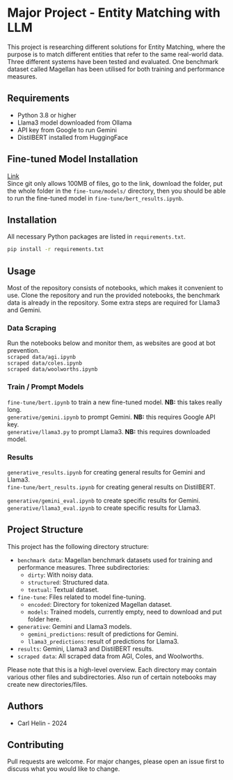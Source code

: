 # Major Project - Entity Matching with LLM

This project is researching different solutions for Entity Matching, where the purpose is to match different entities that refer to the same real-world data. Three different systems have been tested and evaluated. One benchmark dataset called Magellan has been utilised for both training and performance measures.

## Requirements

- Python 3.8 or higher
- Llama3 model downloaded from Ollama
- API key from Google to run Gemini
- DistilBERT installed from HuggingFace

## Fine-tuned Model Installation

[Link](https://drive.google.com/drive/folders/1ZvDsY_5Ot0U8rd1DjiWkZdLfSVPIiOw-?usp=drive_link)  
Since git only allows 100MB of files, go to the link, download the folder, put the whole folder in the `fine-tune/models/` directory, then you should be able to run the fine-tuned model in `fine-tune/bert_results.ipynb`.

## Installation

All necessary Python packages are listed in `requirements.txt`.

```bash
pip install -r requirements.txt
```

## Usage

Most of the repository consists of notebooks, which makes it convenient to use. Clone the repository and run the provided notebooks, the benchmark data is already in the repository. Some extra steps are required for Llama3 and Gemini.

### Data Scraping

Run the notebooks below and monitor them, as websites are good at bot prevention.  
`scraped data/agi.ipynb`  
`scraped data/coles.ipynb`  
`scraped data/woolworths.ipynb`

### Train / Prompt Models

`fine-tune/bert.ipynb` to train a new fine-tuned model. **NB:** this takes really long.  
`generative/gemini.ipynb` to prompt Gemini. **NB:** this requires Google API key.  
`generative/llama3.py` to prompt Llama3. **NB:** this requires downloaded model.

### Results

`generative_results.ipynb` for creating general results for Gemini and Llama3.  
`fine-tune/bert_results.ipynb` for creating general results on DistilBERT.

`generative/gemini_eval.ipynb` to create specific results for Gemini.  
`generative/llama3_eval.ipynb` to create specific results for Llama3.

## Project Structure

This project has the following directory structure:

- `benchmark data`: Magellan benchmark datasets used for training and performance measures. Three subdirectories:
  - `dirty`: With noisy data.
  - `structured`: Structured data.
  - `textual`: Textual dataset.
- `fine-tune`: Files related to model fine-tuning.
  - `encoded`: Directory for tokenized Magellan dataset.
  - `models`: Trained models, currently empty, need to download and put folder here.
- `generative`: Gemini and Llama3 models.
  - `gemini_predictions`: result of predictions for Gemini.
  - `llama3_predictions`: result of predictions for Llama3.
- `results`: Gemini, Llama3 and DistilBERT results.
- `scraped data`: All scraped data from AGI, Coles, and Woolworths.

Please note that this is a high-level overview. Each directory may contain various other files and subdirectories. Also run of certain notebooks may create new directories/files.

## Authors

- Carl Helin - 2024

## Contributing

Pull requests are welcome. For major changes, please open an issue first
to discuss what you would like to change.
